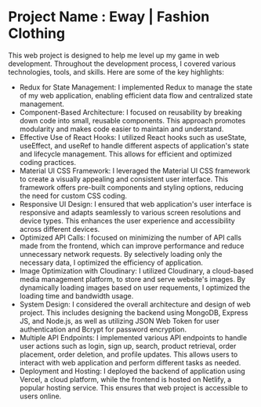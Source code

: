 <h1>Project Name : Eway | Fashion Clothing</h1>

<p>This web project is designed to help me level up my game in web development. Throughout the development process, I covered various technologies, tools, and skills. Here are some of the key highlights:</p>

<ul>
<li>Redux for State Management: I implemented Redux to manage the state of my web application, enabling efficient data flow and centralized state management.</li>

<li>Component-Based Architecture: I focused on reusability by breaking down  code into small, reusable components. This approach promotes modularity and makes code easier to maintain and understand.</li>

<li>Effective Use of React Hooks: I utilized React hooks such as useState, useEffect, and useRef to handle different aspects of application's state and lifecycle management. This allows for efficient and optimized coding practices.</li>

<li>Material UI CSS Framework: I leveraged the Material UI CSS framework to create a visually appealing and consistent user interface. This framework offers pre-built components and styling options, reducing the need for custom CSS coding.</li>

<li>Responsive UI Design: I ensured that web application's user interface is responsive and adapts seamlessly to various screen resolutions and device types. This enhances the user experience and accessibility across different devices.</li>

<li>Optimized API Calls: I focused on minimizing the number of API calls made from the frontend, which can improve performance and reduce unnecessary network requests. By selectively loading only the necessary data, I optimized the efficiency of application.</li>

<li>Image Optimization with Cloudinary: I utilized Cloudinary, a cloud-based media management platform, to store and serve  website's images. By dynamically loading images based on user requements, I optimized the loading time and bandwidth usage.</li>

<li>System Design: I considered the overall architecture and design of  web project. This includes designing the backend using MongoDB, Express JS, and Node.js, as well as utilizing JSON Web Token for user authentication and Bcrypt for password encryption.</li>

<li>Multiple API Endpoints: I implemented various API endpoints to handle user actions such as login, sign up, search, product retrieval, order placement, order deletion, and profile updates. This allows users to interact with  web application and perform different tasks as needed.</li>

<li>Deployment and Hosting: I deployed the backend of  application using Vercel, a cloud platform, while the frontend is hosted on Netlify, a popular hosting service. This ensures that  web project is accessible to users online.</li>

</ul>
